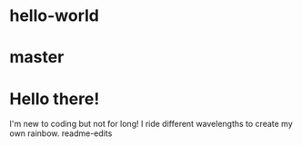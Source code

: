 # hello-world

 master
=======
Hello there!
=======
I'm new to coding but not for long! I ride different wavelengths to create my own rainbow.
readme-edits